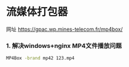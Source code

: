 # 流媒体打包器

网址 <https://gpac.wp.mines-telecom.fr/mp4box/>

### 1. 解决windows+nginx MP4文件播放问题

```cmd
MP4Box -brand mp42 123.mp4
```
